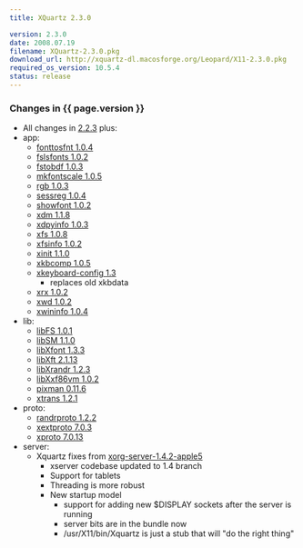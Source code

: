 ```yaml
---
title: XQuartz 2.3.0

version: 2.3.0
date: 2008.07.19
filename: XQuartz-2.3.0.pkg
download_url: http://xquartz-dl.macosforge.org/Leopard/X11-2.3.0.pkg
required_os_version: 10.5.4
status: release
---
```


### Changes in {{ page.version }} ###
  * All changes in [2.2.3](XQuartz-2.2.3.html) plus:
  * app:
    * [fonttosfnt 1.0.4](http://lists.freedesktop.org/archives/xorg-announce/2008-May/000543.html)
    * [fslsfonts 1.0.2](http://lists.freedesktop.org/archives/xorg-announce/2008-May/000563.html)
    * [fstobdf 1.0.3](http://lists.freedesktop.org/archives/xorg-announce/2008-May/000564.html)
    * [mkfontscale 1.0.5](http://lists.freedesktop.org/archives/xorg-announce/2008-May/000542.html)
    * [rgb 1.0.3](http://lists.freedesktop.org/archives/xorg-announce/2008-June/000570.html)
    * [sessreg 1.0.4](http://lists.freedesktop.org/archives/xorg-announce/2008-June/000580.html)
    * [showfont 1.0.2](http://lists.freedesktop.org/archives/xorg-announce/2008-May/000565.html)
    * [xdm 1.1.8](http://lists.freedesktop.org/archives/xorg-announce/2008-May/000549.html)
    * [xdpyinfo 1.0.3](http://lists.freedesktop.org/archives/xorg-announce/2008-May/000548.html)
    * [xfs 1.0.8](http://lists.freedesktop.org/archives/xorg-announce/2008-May/000566.html)
    * [xfsinfo 1.0.2](http://lists.freedesktop.org/archives/xorg-announce/2008-May/000562.html)
    * [xinit 1.1.0](http://lists.freedesktop.org/archives/xorg-announce/2008-June/000584.html)
    * [xkbcomp 1.0.5](http://lists.freedesktop.org/archives/xorg-announce/2008-May/000539.html)
    * [xkeyboard-config 1.3](http://lists.freedesktop.org/archives/xorg/2008-May/035679.html)
      * replaces old xkbdata
    * [xrx 1.0.2](http://lists.freedesktop.org/archives/xorg-announce/2008-June/000595.html)
    * [xwd 1.0.2](http://lists.freedesktop.org/archives/xorg-announce/2008-June/000597.html)
    * [xwininfo 1.0.4](http://lists.freedesktop.org/archives/xorg-announce/2008-June/000598.html)
  * lib:
    * [libFS 1.0.1](http://lists.freedesktop.org/archives/xorg-announce/2008-May/000559.html)
    * [libSM 1.1.0](http://lists.freedesktop.org/archives/xorg-announce/2008-July/000606.html)
    * [libXfont 1.3.3](http://lists.freedesktop.org/archives/xorg-announce/2008-July/000610.html)
    * [libXft 2.1.13](http://lists.freedesktop.org/archives/xorg-announce/2008-July/000613.html)
    * [libXrandr 1.2.3](http://lists.freedesktop.org/archives/xorg-announce/2008-July/000609.html)
    * [libXxf86vm 1.0.2](http://lists.freedesktop.org/archives/xorg-announce/2008-July/000612.html)
    * [pixman 0.11.6](http://lists.freedesktop.org/archives/xorg-announce/2008-June/000594.html)
    * [xtrans 1.2.1](http://lists.freedesktop.org/archives/xorg-announce/2008-July/000608.html)
  * proto:
    * [randrproto 1.2.2](http://lists.freedesktop.org/archives/xorg-announce/2008-July/000611.html)
    * [xextproto 7.0.3](http://lists.freedesktop.org/archives/xorg-announce/2008-May/000568.html)
    * [xproto 7.0.13](http://lists.freedesktop.org/archives/xorg-announce/2008-May/000567.html)
  * server:
    * Xquartz fixes from [xorg-server-1.4.2-apple5](http://cgit.freedesktop.org/xorg/xserver/log/?h=30e077e0341daf371b851ce8a14138fe7d52cae7)
      * xserver codebase updated to 1.4 branch
      * Support for tablets
      * Threading is more robust
      * New startup model
        * support for adding new $DISPLAY sockets after the server is running
        * server bits are in the bundle now
        * /usr/X11/bin/Xquartz is just a stub that will "do the right thing"
